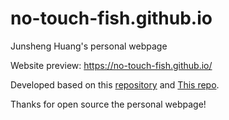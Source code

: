 # no-touch-fish.github.io
Junsheng Huang's personal webpage

Website preview: https://no-touch-fish.github.io/

Developed based on this [repository](https://github.com/Everloom-129/Everloom-129.github.io) and [This repo](https://github.com/JunweiLiang/junweiliang.github.io).

Thanks for open source the personal webpage!

